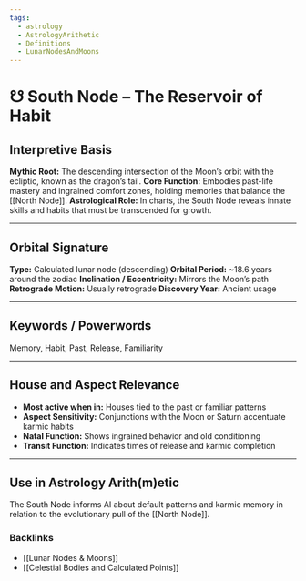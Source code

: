 ```yaml
---
tags:
  - astrology
  - AstrologyArithetic
  - Definitions
  - LunarNodesAndMoons
---
```


# ☋ South Node – The Reservoir of Habit

## Interpretive Basis

**Mythic Root:**
The descending intersection of the Moon’s orbit with the ecliptic, known as the dragon’s tail.
**Core Function:**
Embodies past-life mastery and ingrained comfort zones, holding memories that balance the [[North Node]].
**Astrological Role:**
In charts, the South Node reveals innate skills and habits that must be transcended for growth.

---

## Orbital Signature

**Type:** Calculated lunar node (descending)
**Orbital Period:** ~18.6 years around the zodiac
**Inclination / Eccentricity:** Mirrors the Moon’s path
**Retrograde Motion:** Usually retrograde
**Discovery Year:** Ancient usage

---

## Keywords / Powerwords

Memory, Habit, Past, Release, Familiarity

---

## House and Aspect Relevance

- **Most active when in:** Houses tied to the past or familiar patterns
- **Aspect Sensitivity:** Conjunctions with the Moon or Saturn accentuate karmic habits
- **Natal Function:** Shows ingrained behavior and old conditioning
- **Transit Function:** Indicates times of release and karmic completion

---

## Use in Astrology Arith(m)etic

The South Node informs AI about default patterns and karmic memory in relation to the evolutionary pull of the [[North Node]].

### Backlinks
- [[Lunar Nodes & Moons]]
- [[Celestial Bodies and Calculated Points]]
